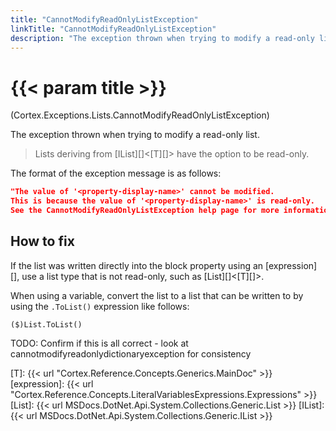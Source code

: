```yaml
---
title: "CannotModifyReadOnlyListException"
linkTitle: "CannotModifyReadOnlyListException"
description: "The exception thrown when trying to modify a read-only list."
---
```


# {{< param title >}}

<p class="namespace">(Cortex.Exceptions.Lists.CannotModifyReadOnlyListException)</p>

The exception thrown when trying to modify a read-only list.

> Lists deriving from [IList][]&lt;[T][]&gt; have the option to be read-only.

The format of the exception message is as follows:

```json
"The value of '<property-display-name>' cannot be modified.
This is because the value of '<property-display-name>' is read-only.
See the CannotModifyReadOnlyListException help page for more information on how to fix this."
```

## How to fix

If the list was written directly into the block property using an [expression][], use a list type that is not read-only, such as [List][]&lt;[T][]&gt;.

When using a variable, convert the list to a list that can be written to by using the `.ToList()` expression like follows:

```CSharp
($)List.ToList()
```

TODO: Confirm if this is all correct - look at cannotmodifyreadonlydictionaryexception for consistency

[T]: {{< url "Cortex.Reference.Concepts.Generics.MainDoc" >}}
[expression]: {{< url "Cortex.Reference.Concepts.LiteralVariablesExpressions.Expressions" >}}
[List]: {{< url MSDocs.DotNet.Api.System.Collections.Generic.List >}}
[IList]: {{< url MSDocs.DotNet.Api.System.Collections.Generic.IList >}}

